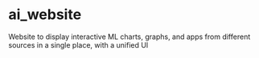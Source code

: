# ai_website
Website to display interactive ML charts, graphs, and apps from different sources in a single place, with a unified UI
